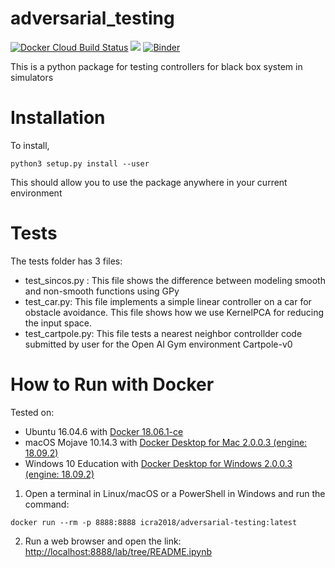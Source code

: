 # adversarial_testing
[![Docker Cloud Build Status](https://img.shields.io/docker/cloud/build/icra2018/adversarial-testing.svg)](https://hub.docker.com/r/icra2018/adversarial-testing)
<a href="#how-to-run-with-docker"><img src="https://img.shields.io/badge/Docker-instructions-brightgreen.svg"></a>
[![Binder](https://mybinder.org/badge_logo.svg)](https://mybinder.org/v2/gh/ICRA-2018/adversarial_testing/master?urlpath=lab%2Ftree%2FREADME.ipynb)

This is a python package for testing controllers for black box system in simulators

# Installation
To install, 
```
python3 setup.py install --user
```
This should allow you to use the package anywhere in your current environment

# Tests
The tests folder has 3 files:
- test_sincos.py : This file shows the difference between modeling smooth and non-smooth functions using GPy
- test_car.py: This file implements a simple linear controller on a car for obstacle avoidance. This file shows how we use KernelPCA for reducing the input space.
- test_cartpole.py: This file tests a nearest neighbor controllder code submitted by user for the Open AI Gym environment Cartpole-v0

# How to Run with Docker
Tested on:
* Ubuntu 16.04.6 with [Docker 18.06.1-ce](https://docs.docker.com/install/linux/docker-ce/ubuntu/)
* macOS Mojave 10.14.3 with [Docker Desktop for Mac 2.0.0.3 (engine: 18.09.2)](https://hub.docker.com/editions/community/docker-ce-desktop-mac)
* Windows 10 Education with [Docker Desktop for Windows 2.0.0.3 (engine: 18.09.2)](https://hub.docker.com/editions/community/docker-ce-desktop-windows)

1. Open a terminal in Linux/macOS or a PowerShell in Windows and run the command:
```
docker run --rm -p 8888:8888 icra2018/adversarial-testing:latest
```
2. Run a web browser and open the link: [http://localhost:8888/lab/tree/README.ipynb](http://localhost:8888/lab/tree/README.ipynb)
